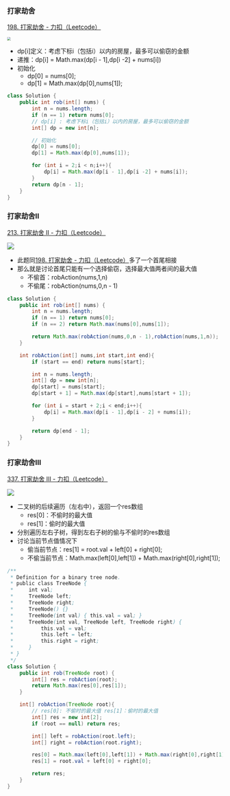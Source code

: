 

### 打家劫舍

[198. 打家劫舍 - 力扣（Leetcode）](https://leetcode.cn/problems/house-robber/description/)

<img src="https://yingziimage.oss-cn-beijing.aliyuncs.com/img/202302262228941.png" style="zoom:50%;" />

- dp[i]定义：考虑下标i（包括i）以内的房屋，最多可以偷窃的金额
- 递推：dp[i] = Math.max(dp[i - 1],dp[i -2] + nums[i])
- 初始化
  - dp[0] = nums[0];
  - dp[1] = Math.max(dp[0],nums[1]);

```java
class Solution {
    public int rob(int[] nums) {
        int n = nums.length;
        if (n == 1) return nums[0];
        // dp[i] : 考虑下标i（包括i）以内的房屋，最多可以偷窃的金额
        int[] dp = new int[n];

        // 初始化
        dp[0] = nums[0];
        dp[1] = Math.max(dp[0],nums[1]);

        for (int i = 2;i < n;i++){
            dp[i] = Math.max(dp[i - 1],dp[i -2] + nums[i]);
        }
        return dp[n - 1];
    }
}
```



### 打家劫舍Ⅱ

[213. 打家劫舍 II - 力扣（Leetcode）](https://leetcode.cn/problems/house-robber-ii/description/)

![](https://yingziimage.oss-cn-beijing.aliyuncs.com/img/202302262239076.png)

- 此题同[198. 打家劫舍 - 力扣（Leetcode）](https://leetcode.cn/problems/house-robber/description/)多了一个首尾相接
- 那么就是讨论首尾只能有一个选择偷窃，选择最大值两者间的最大值
  - 不偷首：robAction(nums,1,n)
  - 不偷尾：robAction(nums,0,n - 1)

```java
class Solution {
    public int rob(int[] nums) {
        int n = nums.length;
        if (n == 1) return nums[0];
        if (n == 2) return Math.max(nums[0],nums[1]);

        return Math.max(robAction(nums,0,n - 1),robAction(nums,1,n));
    }

    int robAction(int[] nums,int start,int end){
        if (start == end) return nums[start];

        int n = nums.length;
        int[] dp = new int[n];
        dp[start] = nums[start];
        dp[start + 1] = Math.max(dp[start],nums[start + 1]);

        for (int i = start + 2;i < end;i++){
            dp[i] = Math.max(dp[i - 1],dp[i - 2] + nums[i]);
        }

        return dp[end - 1];
    }
}
```



### 打家劫舍Ⅲ

[337. 打家劫舍 III - 力扣（Leetcode）](https://leetcode.cn/problems/house-robber-iii/description/)

![](https://yingziimage.oss-cn-beijing.aliyuncs.com/img/202302262258656.png)

- 二叉树的后续遍历（左右中），返回一个res数组
  - res[0]：不偷时的最大值
  - res[1]：偷时的最大值
- 分别遍历左右子树，得到左右子树的偷与不偷时的res数组
- 讨论当前节点值情况下
  - 偷当前节点：res[1] = root.val + left[0] + right[0];
  - 不偷当前节点：Math.max(left[0],left[1]) + Math.max(right[0],right[1]);

```java
/**
 * Definition for a binary tree node.
 * public class TreeNode {
 *     int val;
 *     TreeNode left;
 *     TreeNode right;
 *     TreeNode() {}
 *     TreeNode(int val) { this.val = val; }
 *     TreeNode(int val, TreeNode left, TreeNode right) {
 *         this.val = val;
 *         this.left = left;
 *         this.right = right;
 *     }
 * }
 */
class Solution {
    public int rob(TreeNode root) {
        int[] res = robAction(root);
        return Math.max(res[0],res[1]);
    }

    int[] robAction(TreeNode root){
        // res[0]: 不偷时的最大值 res[1]：偷时的最大值
        int[] res = new int[2];
        if (root == null) return res;

        int[] left = robAction(root.left);
        int[] right = robAction(root.right);

        res[0] = Math.max(left[0],left[1]) + Math.max(right[0],right[1]);
        res[1] = root.val + left[0] + right[0];

        return res;
    }
}
```


